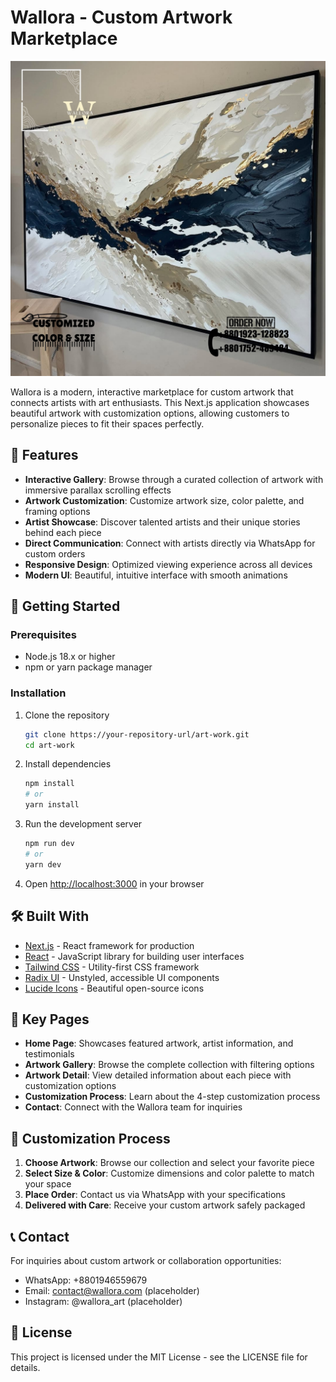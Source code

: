 # Wallora - Custom Artwork Marketplace

![Wallora](public/lovable-uploads/8fb01de6-f8c5-46f5-a474-facbf3d3c100.png)

Wallora is a modern, interactive marketplace for custom artwork that connects artists with art enthusiasts. This Next.js application showcases beautiful artwork with customization options, allowing customers to personalize pieces to fit their spaces perfectly.

## 🎨 Features

- **Interactive Gallery**: Browse through a curated collection of artwork with immersive parallax scrolling effects
- **Artwork Customization**: Customize artwork size, color palette, and framing options
- **Artist Showcase**: Discover talented artists and their unique stories behind each piece
- **Direct Communication**: Connect with artists directly via WhatsApp for custom orders
- **Responsive Design**: Optimized viewing experience across all devices
- **Modern UI**: Beautiful, intuitive interface with smooth animations

## 🚀 Getting Started

### Prerequisites

- Node.js 18.x or higher
- npm or yarn package manager

### Installation

1. Clone the repository
   ```bash
   git clone https://your-repository-url/art-work.git
   cd art-work
   ```

2. Install dependencies
   ```bash
   npm install
   # or
   yarn install
   ```

3. Run the development server
   ```bash
   npm run dev
   # or
   yarn dev
   ```

4. Open [http://localhost:3000](http://localhost:3000) in your browser

## 🛠️ Built With

- [Next.js](https://nextjs.org/) - React framework for production
- [React](https://reactjs.org/) - JavaScript library for building user interfaces
- [Tailwind CSS](https://tailwindcss.com/) - Utility-first CSS framework
- [Radix UI](https://www.radix-ui.com/) - Unstyled, accessible UI components
- [Lucide Icons](https://lucide.dev/) - Beautiful open-source icons

## 📱 Key Pages

- **Home Page**: Showcases featured artwork, artist information, and testimonials
- **Artwork Gallery**: Browse the complete collection with filtering options
- **Artwork Detail**: View detailed information about each piece with customization options
- **Customization Process**: Learn about the 4-step customization process
- **Contact**: Connect with the Wallora team for inquiries

## 🔄 Customization Process

1. **Choose Artwork**: Browse our collection and select your favorite piece
2. **Select Size & Color**: Customize dimensions and color palette to match your space
3. **Place Order**: Contact us via WhatsApp with your specifications
4. **Delivered with Care**: Receive your custom artwork safely packaged

## 📞 Contact

For inquiries about custom artwork or collaboration opportunities:

- WhatsApp: +8801946559679
- Email: contact@wallora.com (placeholder)
- Instagram: @wallora_art (placeholder)

## 📄 License

This project is licensed under the MIT License - see the LICENSE file for details.
